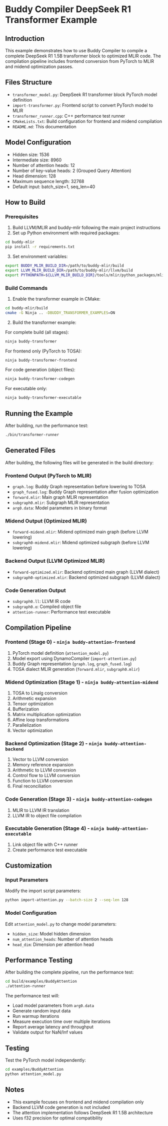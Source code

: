 # Buddy Compiler DeepSeek R1 Transformer Example

## Introduction
This example demonstrates how to use Buddy Compiler to compile a complete DeepSeek R1 1.5B transformer block to optimized MLIR code. The compilation pipeline includes frontend conversion from PyTorch to MLIR and midend optimization passes.

## Files Structure
- `transformer_model.py`: DeepSeek R1 transformer block PyTorch model definition
- `import-transformer.py`: Frontend script to convert PyTorch model to MLIR
- `transformer_runner.cpp`: C++ performance test runner
- `CMakeLists.txt`: Build configuration for frontend and midend compilation
- `README.md`: This documentation

## Model Configuration
- Hidden size: 1536
- Intermediate size: 8960
- Number of attention heads: 12
- Number of key-value heads: 2 (Grouped Query Attention)
- Head dimension: 128
- Maximum sequence length: 32768
- Default input: batch_size=1, seq_len=40

## How to Build

### Prerequisites
1. Build LLVM/MLIR and buddy-mlir following the main project instructions
2. Set up Python environment with required packages:
```bash
cd buddy-mlir
pip install -r requirements.txt
```

3. Set environment variables:
```bash
export BUDDY_MLIR_BUILD_DIR=/path/to/buddy-mlir/build
export LLVM_MLIR_BUILD_DIR=/path/to/buddy-mlir/llvm/build
export PYTHONPATH=${LLVM_MLIR_BUILD_DIR}/tools/mlir/python_packages/mlir_core:${BUDDY_MLIR_BUILD_DIR}/python_packages:${PYTHONPATH}
```

### Build Commands

1. Enable the transformer example in CMake:
```bash
cd buddy-mlir/build
cmake -G Ninja .. -DBUDDY_TRANSFORMER_EXAMPLES=ON
```

2. Build the transformer example:

For complete build (all stages):
```bash
ninja buddy-transformer
```

For frontend only (PyTorch to TOSA):
```bash
ninja buddy-transformer-frontend
```

For code generation (object files):
```bash
ninja buddy-transformer-codegen
```

For executable only:
```bash
ninja buddy-transformer-executable
```

## Running the Example

After building, run the performance test:
```bash
./bin/transformer-runner
```

## Generated Files

After building, the following files will be generated in the build directory:

### Frontend Output (PyTorch to MLIR)
- `graph.log`: Buddy Graph representation before lowering to TOSA
- `graph_fused.log`: Buddy Graph representation after fusion optimization
- `forward.mlir`: Main graph MLIR representation
- `subgraph0.mlir`: Subgraph MLIR representation
- `arg0.data`: Model parameters in binary format

### Midend Output (Optimized MLIR)
- `forward-midend.mlir`: Midend optimized main graph (before LLVM lowering)
- `subgraph0-midend.mlir`: Midend optimized subgraph (before LLVM lowering)

### Backend Output (LLVM Optimized MLIR)
- `forward-optimized.mlir`: Backend optimized main graph (LLVM dialect)
- `subgraph0-optimized.mlir`: Backend optimized subgraph (LLVM dialect)

### Code Generation Output
- `subgraph0.ll`: LLVM IR code
- `subgraph0.o`: Compiled object file
- `attention-runner`: Performance test executable

## Compilation Pipeline

### Frontend (Stage 0) - `ninja buddy-attention-frontend`
1. PyTorch model definition (`attention_model.py`)
2. Model export using DynamoCompiler (`import-attention.py`)
3. Buddy Graph representation (`graph.log`, `graph_fused.log`)
4. TOSA dialect MLIR generation (`forward.mlir`, `subgraph0.mlir`)

### Midend Optimization (Stage 1) - `ninja buddy-attention-midend`
1. TOSA to Linalg conversion
2. Arithmetic expansion
3. Tensor optimization
4. Bufferization
5. Matrix multiplication optimization
6. Affine loop transformations
7. Parallelization
8. Vector optimization

### Backend Optimization (Stage 2) - `ninja buddy-attention-backend`
1. Vector to LLVM conversion
2. Memory reference expansion
3. Arithmetic to LLVM conversion
4. Control flow to LLVM conversion
5. Function to LLVM conversion
6. Final reconciliation

### Code Generation (Stage 3) - `ninja buddy-attention-codegen`
1. MLIR to LLVM IR translation
2. LLVM IR to object file compilation

### Executable Generation (Stage 4) - `ninja buddy-attention-executable`
1. Link object file with C++ runner
2. Create performance test executable

## Customization

### Input Parameters
Modify the import script parameters:
```bash
python import-attention.py --batch-size 2 --seq-len 128
```

### Model Configuration
Edit `attention_model.py` to change model parameters:
- `hidden_size`: Model hidden dimension
- `num_attention_heads`: Number of attention heads
- `head_dim`: Dimension per attention head

## Performance Testing

After building the complete pipeline, run the performance test:
```bash
cd build/examples/BuddyAttention
./attention-runner
```

The performance test will:
- Load model parameters from `arg0.data`
- Generate random input data
- Run warmup iterations
- Measure execution time over multiple iterations
- Report average latency and throughput
- Validate output for NaN/Inf values

## Testing
Test the PyTorch model independently:
```bash
cd examples/BuddyAttention
python attention_model.py
```

## Notes
- This example focuses on frontend and midend compilation only
- Backend LLVM code generation is not included
- The attention implementation follows DeepSeek R1 1.5B architecture
- Uses f32 precision for optimal compatibility
